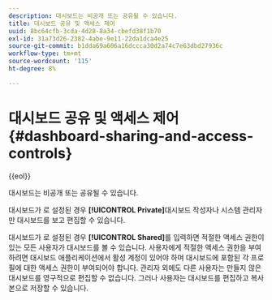 ```yaml
---
description: 대시보드는 비공개 또는 공유될 수 있습니다.
title: 대시보드 공유 및 액세스 제어
uuid: 8bc64cfb-3cda-4d28-8a34-cbefd38f1b70
exl-id: 31a73d26-2382-4abe-9e11-22da1dca4e25
source-git-commit: b1dda69a606a16dccca30d2a74c7e63dbd27936c
workflow-type: tm+mt
source-wordcount: '115'
ht-degree: 8%

---
```


# 대시보드 공유 및 액세스 제어{#dashboard-sharing-and-access-controls}

{{eol}}

대시보드는 비공개 또는 공유될 수 있습니다.

대시보드가 로 설정된 경우 **[!UICONTROL Private]**&#x200B;대시보드 작성자나 시스템 관리자만 대시보드를 보고 편집할 수 있습니다.

대시보드가 로 설정된 경우 **[!UICONTROL Shared]**&#x200B;를 입력하면 적절한 액세스 권한이 있는 모든 사용자가 대시보드를 볼 수 있습니다. 사용자에게 적절한 액세스 권한을 부여하려면 대시보드 애플리케이션에서 활성 계정이 있어야 하며 대시보드에 포함된 각 프로필에 대한 액세스 권한이 부여되어야 합니다. 관리자 외에도 다른 사용자는 만들지 않은 대시보드를 영구적으로 편집할 수 없습니다. 그러나 사용자는 대시보드를 편집하고 복사본으로 저장할 수 있습니다.
